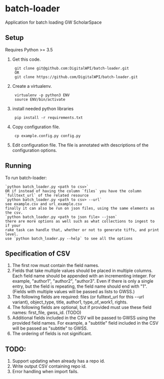# batch-loader
Application for batch loading GW ScholarSpace

## Setup
Requires Python >= 3.5

1. Get this code.

        git clone git@github.com:DigitalWPI/batch-loader.git
        OR
        git clone https://github.com/DigitalWPI/batch-loader.git

2. Create a virtualenv.

        virtualenv -p python3 ENV
        source ENV/bin/activate

3. install needed python libraries

        pip install -r requirements.txt

4. Copy configuration file.

        cp example.config.py config.py

5. Edit configuration file. The file is annotated with descriptions of the configuration options.

## Running
To run batch-loader:

    `python batch_loader.py <path to csv>`
    OR if instead of having the column `files` you have the column `fulltext_url` of the related resource
    `python batch_loader.py <path to csv> --url`
    see example.csv and url_example.csv
    finally it can also be run on json files, using the same elements as the csv.
    `python batch_loader.py <path to json file> --json`
    there are more options as well such as what collections to ingest to if your
    rake task can handle that, whether or not to generate tiffs, and print level.
    use `python batch_loader.py --help` to see all the options

## Specification of CSV
1. The first row must contain the field names.
2. Fields that take multiple values should be placed in multiple columns.
   Each field name should be appended with an incrementing integer. For
   example, "author1", "author2", "author3". Even if there is only a
   single entry, but the field is repeating, the field name should end with "1".
   (Fields with multiple values will be passed as lists to GWSS.)
3. The following fields are required: files (or fulltext_url for this --url variant), object_type, title, author1,
   type_of_work1, rights.
4. The following fields are optional, but if provided must use these field names:
   first_file, gwss_id. (TODO)
5. Additional fields included in the CSV will be passed to GWSS using the provided
   field names. For example, a "subtitle" field included in the CSV will be
   passed as "subtitle" to GWSS.
6. The ordering of fields is not significant.

## TODO:
1. Support updating when already has a repo id.
2. Write output CSV containing repo id.
3. Error handling when import fails.
